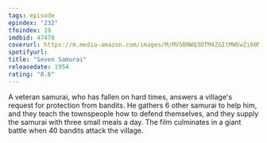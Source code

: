 ```yaml
---
tags: episode
epindex: "232"
tfoindex: 19
imdbid: 47478
coverurl: https://m.media-amazon.com/images/M/MV5BNWQ3OTM4ZGItMWEwZi00MjI5LWI3YzgtNTYwNWRkNmIzMGI5XkEyXkFqcGdeQXVyNDY2MTk1ODk@._V1_SY300_CR3,0,202,300_.jpg
spotifyurl: 
title: "Seven Samurai"
releasedate: 1954
rating: "8.6"
---
```


A veteran samurai, who has fallen on hard times, answers a village's request for protection from bandits. He gathers 6 other samurai to help him, and they teach the townspeople how to defend themselves, and they supply the samurai with three small meals a day. The film culminates in a giant battle when 40 bandits attack the village.